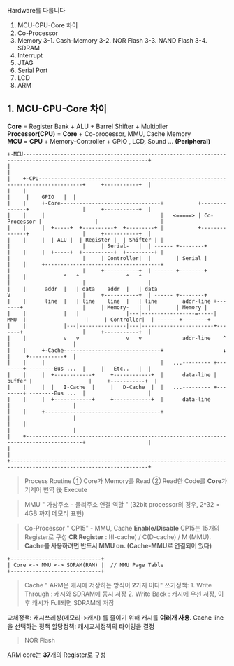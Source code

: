 Hardware를 다룹니다

1. MCU-CPU-Core 차이
2. Co-Processor
3. Memory
3-1. Cash-Memory
3-2. NOR Flash
3-3. NAND Flash
3-4. SDRAM
4. Interrupt
5. JTAG
6. Serial Port
7. LCD
8. ARM

## 1. MCU-CPU-Core 차이
**Core** = Register Bank + ALU + Barrel Shifter + Multiplier     
**Processor(CPU)** = **Core** + Co-processor, MMU, Cache Memory    
**MCU** = **CPU** + Memory-Controller + GPIO , LCD, Sound ... **(Peripheral)**
```
+-MCU--------------------------------------------------------------------------------------------------------------+
|                                                                                                                  |
|    +-CPU------------------------------------------------------------------------------------+     +-----------+  |
|    |                                                                                        |     |    GPIO   |  |
|    |     +-Core--------------------------------+           +--------------+                 |     +-----------+  |
|    |     |                                     |   <=====> | Co-Processor |                 |                    |
|    |     |  +-----+  +----------+  +---------+ |           +--------------+                 |     +-----------+  |
|    |     |  | ALU |  | Register |  | Shifter | |                    |                       |     | Serial-   |  | ------ +--------+
|    |     |  +-----+  +----------+  +---------+ |                    |                       |     | Controller|  |        | Serial |
|    |     +-------------------------------------+                    |                       |     +-----------+  | ------ +--------+
|    |            ^   ^               ^   ^                           |                       |                    |
|    |      addr  |   | data    addr  |   | data                      V                       |     +-----------+  | ------ +--------+
|    |      line  |   | line    line  |   | line        addr-line +-------+                   |     | Memory-   |  |        | Memory |
|    |            |   |               |---|-----------------=-----|  MMU  |                   |     | Controller|  | ------ +--------+
|    |            |---|---------------|---|-----------------------+-------+                   |     +-----------+  |
|    |            v   v               v   v             addr-line    ^                        |                    |
|    |     +-Cache-------------------------------+                   ↓                        |     +-----------+  |
|    |     |                                     |   ...--------- +--------+ --------Bus ...  |     |   Etc..   |  |
|    |     |  +------------+     +------------+  |      data-line | buffer |                  |     +-----------+  |
|    |     |  |   I-Cache  |     |   D-Cache  |  |   ...--------- +--------+ --------Bus ...  |                    |
|    |     |  +------------+     +------------+  |      data-line                             |                    |
|    |     +-------------------------------------+                                            |                    |
|    |                                                                                        |                    |
|    +----------------------------------------------------------------------------------------+                    |
|                                                                                                                  |
+------------------------------------------------------------------------------------------------------------------+
```
> Process Routine
① Core가 Memory를 Read
② Read한 Code를 **Core**가 기계어 번역 後 Execute 

> MMU
" 가상주소 - 물리주소 연결 역할 " (32bit processor의 경우, 2^32 = 4GB 까지 메모리 표현)

> Co-Processor
" CP15"  - MMU, Cache **Enable/Disable**
CP15는 15개의 Register로 구성
**CR Register** : I(I-cache) / C(D-cache) / M (MMU).
**Cache를 사용하려면 반드시 MMU on. (Cache-MMU로 연결되어 있다)**
```
+-----------------------------+
| Core <-> MMU <-> SDRAM(RAM) |  // MMU Page Table
+-----------------------------+
```

> Cache
" ARM은 캐시에 저장하는 방식이 **2**가지 이다"
쓰기정책:
    1. Write Through : 캐시와 SDRAM에 동시 저장
    2. Write Back : 캐시에 우선 저장, 이후 캐시가 Full되면 SDRAM에 저장

교체정책: 캐시쓰레싱(메모리->캐시) 를 줄이기 위해 캐시를 **여러개 사용**. Cache line을 선택하는 정책
할당정책: 캐시교체정책의 타이밍을 결정

> NOR Flash


ARM core는 **37**개의 Register로 구성



